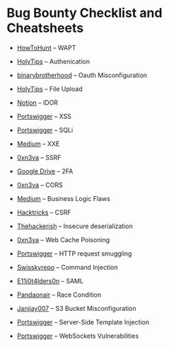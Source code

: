 # Bug Bounty Checklist and Cheatsheets

* [HowToHunt](https://github.com/KathanP19/HowToHunt/blob/master/CheckList/Web_Checklist_by_Chintan_Gurjar.pdf) – WAPT
  
* [HolyTips](https://github.com/HolyBugx/HolyTips/blob/main/Checklist/Authentication.pdf) – Authenication

* [binarybrotherhood](https://binarybrotherhood.io/oauth2_threat_model.html) – Oauth Misconfiguration

* [HolyTips](https://github.com/HolyBugx/HolyTips/blob/main/Checklist/File%20Upload.pdf) – File Upload
  
* [Notion](https://notion.so/IDOR-Attack-vectors-exploitation-bypasses-and-chains-0b73eb18e9b640ce8c337af83f397a6b) – IDOR
  
* [Portswigger](https://portswigger.net/web-security/cross-site-scripting/cheat-sheet) – XSS
  
* [Portswigger](https://portswigger.net/web-security/sql-injection/cheat-sheet) – SQLi
  
* [Medium](https://link.medium.com/lprTDcXRYgb) – XXE
  
* [0xn3va](https://0xn3va.gitbook.io/cheat-sheets/web-application/server-side-request-forgery) – SSRF
  
* [Google Drive](https://drive.google.com/file/d/11FlzxlVw4GIZ60s5v3I1S5p8kXZHExFT/view) – 2FA
 
* [0xn3va](https://0xn3va.gitbook.io/cheat-sheets/web-application/cors-misconfiguration) – CORS
 
* [Medium](https://link.medium.com/MX5hzfESYgb) – Business Logic Flaws
  
* [Hacktricks](https://book.hacktricks.xyz/pentesting-web/csrf-cross-site-request-forgery) – CSRF
  
* [Thehackerish](https://thehackerish.com/insecure-deserialization-explained-with-examples/) – Insecure deserialization
  
* [0xn3va](https://0xn3va.gitbook.io/cheat-sheets/web-application/web-cache-poisoning) – Web Cache Poisoning
  
* [Portswigger](https://portswigger.net/web-security/request-smuggling/finding) – HTTP request smuggling
  
* [Swisskyrepo](https://github.com/swisskyrepo/PayloadsAllTheThings/tree/master/Command%20Injection) – Command Injection
  
* [E11i0t4lders0n](https://github.com/e11i0t4lders0n/SAML-SSO) – SAML
  
* [Pandaonair](https://pandaonair.com/2020/06/11/race-conditions-exploring-the-possibilities.html) – Race Condition
  
* [Janijay007](https://medium.com/@janijay007/s3-bucket-misconfiguration-from-basics-to-pawn-6893776d1007) – S3 Bucket Misconfiguration
  
* [Portswigger](https://portswigger.net/research/server-side-template-injection) – Server-Side Template Injection
  
* [Portswigger](https://portswigger.net/web-security/websockets#intercepting-and-modifying-websocket-messages) – WebSockets Vulnerabilities